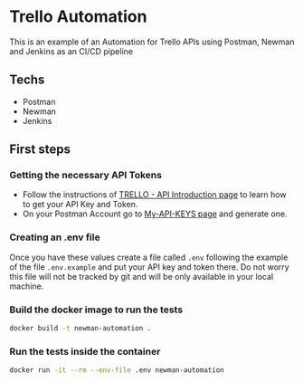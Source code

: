 # Trello Automation

This is an example of an Automation for Trello APIs using Postman, Newman and Jenkins as an CI/CD pipeline

## Techs

* Postman
* Newman
* Jenkins

## First steps

### Getting the necessary API Tokens

* Follow the instructions of [TRELLO - API Introduction page](https://developer.atlassian.com/cloud/trello/guides/rest-api/api-introduction/#api-introduction) to learn how to get your API Key and Token.
* On your Postman Account go to [My-API-KEYS page](https://web.postman.co/settings/me/api-keys) and generate one.

### Creating an .env file
Once you have these values create a file called `.env` following the example of the file `.env.example` and put your API key and token there. Do not worry this file will not be tracked by git and will be only available in your local machine.

### Build the docker image to run the tests

```bash
docker build -t newman-automation .
```

### Run the tests inside the container

```bash
docker run -it --rm --env-file .env newman-automation
```
